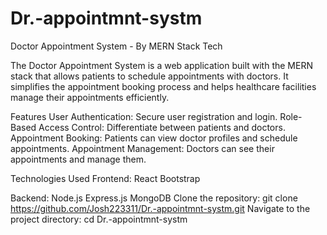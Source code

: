 # Dr.-appointmnt-systm

Doctor Appointment System - By MERN Stack Tech

The Doctor Appointment System is a web application built with the MERN stack that allows patients to schedule appointments with doctors. It simplifies the appointment booking process and helps healthcare facilities manage their appointments efficiently.

Features
User Authentication: Secure user registration and login.
Role-Based Access Control: Differentiate between patients and doctors.
Appointment Booking: Patients can view doctor profiles and schedule appointments.
Appointment Management: Doctors can see their appointments and manage them.

Technologies Used
Frontend:
React
Bootstrap 

Backend:
Node.js
Express.js
MongoDB
Clone the repository:
git clone https://github.com/Josh223311/Dr.-appointmnt-systm.git
Navigate to the project directory:
cd Dr.-appointmnt-systm


